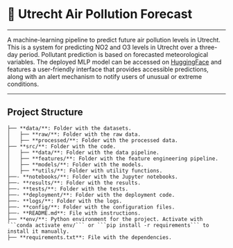# 🚦 Utrecht Air Pollution Forecast

---

A machine-learning pipeline to predict future air pollution levels in Utrecht. This is a system for predicting NO2 and O3 levels in Utrecht over a three-day period. Pollutant prediction is based on forecasted meteorological variables. The deployed MLP model can be accessed on [HuggingFace](https://huggingface.co/spaces/MLINPrediction/pollution_prediction) and features a user-friendly interface that provides accessible predictions, along with an alert mechanism to notify users of unusual or extreme conditions.

---

## Project Structure

```
├── **data/**: Folder with the datasets.
│   ├── **raw/**: Folder with the raw data.
│   ├── **processed/**: Folder with the processed data.
├── **src/**: Folder with the code.
│   ├── **data/**: Folder with the data pipeline.
│   ├── **features/**: Folder with the feature engineering pipeline.
│   ├── **models/**: Folder with the models.
│   ├── **utils/**: Folder with utility functions.
├──- **notebooks/**: Folder with the Jupyter notebooks.
├──- **results/**: Folder with the results.
├──- **tests/**: Folder with the tests.
├──- **deployment/**: Folder with the deployment code.
├──- **logs/**: Folder with the logs.
├──- **config/**: Folder with the configuration files.
├──- **README.md**: File with instructions.
├── **env/**: Python environment for the project. Activate with ```conda activate env/``` or ```pip install -r requirements``` to install it manually.
├── **requirements.txt**: File with the dependencies.
```


